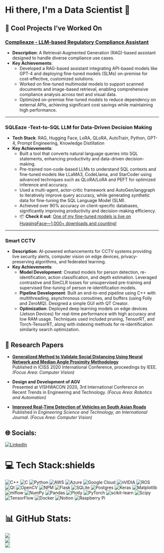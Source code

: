 # Hi there, I'm a Data Scientist  👋

## 🔭 Cool Projects I've Worked On

### **[Complieaze - LLM-based Regulatory Compliance Assistant](https://complieaze.ai/)**
- **Description**: A Retrieval-Augmented Generation (RAG)-based assistant designed to handle diverse compliance use cases.
- **Key Achievements**:
  - Developed a RAG-based assistant integrating API-based models like GPT-4 and deploying fine-tuned models (SLMs) on-premise for cost-effective, customized solutions.
  - Worked on fine-tuned multimodal models to support scanned documents and image-based retrieval, enabling comprehensive compliance analysis across text and visual data.
  - Optimized on-premise fine-tuned models to reduce dependency on external APIs, achieving significant cost savings while maintaining high performance.

---

### SQLEaze -Text-to-SQL LLM for Data-Driven Decision Making
- **Tech Stack**: RAG, Hugging Face, LoRA, QLoRA, AutoTrain, Python, GPT-4, Prompt Engineering, Knowledge Distillation
- **Key Achievements**:
  - Built a tool that converts natural language queries into SQL statements, enhancing productivity and data-driven decision-making.
  - Pre-trained non-code-based LLMs to understand SQL contexts and fine-tuned models like LLaMA3, CodeLlama, and StarCoder using advanced techniques such as QLoRA/LoRA and PEFT for optimized inference and accuracy.
  - Used a multi-agent, actor-critic framework and AutoGen/langgraph to iteratively improve query accuracy, while generating synthetic data for fine-tuning the SQL Language Model (SLM).
  - Achieved over 90% accuracy on client-specific databases, significantly improving productivity and decision-making efficiency.
  - 📦 **Check it out**: [One of my fine-tuned models is live on HuggingFace—1,000+ downloads and counting!](https://huggingface.co/dataeaze/dataeaze-text2sql-codellama_7b_instruct-dzsql)

---

### **Smart CCTV**
- **Description**: AI-powered enhancements for CCTV systems providing live security alerts, computer vision on edge devices, privacy-preserving algorithms, and federated learning.
- **Key Achievements**:
  - **Model Development**: Created models for person detection, re-identification, action classification, and depth estimation. Leveraged contrastive and SimCLR losses for unsupervised pre-training and supervised fine-tuning of person re-identification models.
  - **Pipeline Development**: Built an end-to-end pipeline using C++ with multithreading, asynchronous coroutines, and buffers (using Folly and ZeroMQ). Designed a simple GUI with QT Creator.
  - **Optimization**: Deployed deep learning models on edge devices (Jetson Devices) for real-time performance with high accuracy and low RAM usage. Techniques used included pruning, TensorRT, and Torch-TensorRT, along with indexing methods for re-identification similarity search optimization.

## 📄 Research Papers

- **[Generalized Method to Validate Social Distancing Using Neural Network and Median Angle Proximity Methodology](https://doi.org/10.1109/ICISS49785.2020.9315885)**  
  Published in ICISS 2020 International Conference, proceedings by IEEE. *(Focus Area: Computer Vision)*

- **Design and Development of AGV**  
  Presented at VISHWACON 2020, 3rd International Conference on Recent Trends in Engineering and Technology. *(Focus Area: Robotics and Automation)*

- **[Improved Real-Time Detection of Vehicles on South Asian Roads](https://link.springer.com/chapter/10.1007/978-981-19-5868-7_31)**  
  Published in *Engineering Science and Technology, an International Journal*. *(Focus Area: Computer Vision)*


## 🌐 Socials:
[![LinkedIn](https://img.shields.io/badge/LinkedIn-%230077B5.svg?logo=linkedin&logoColor=white)](https://linkedin.com/in/https://www.linkedin.com/in/suyash-chougule-04942914a/) 

# 💻 Tech Stack:shields
![C++](https://img.shields.io/badge/c++-%2300599C.svg?style=for-the-badge&logo=c%2B%2B&logoColor=white) ![C](https://img.shields.io/badge/c-%2300599C.svg?style=for-the-badge&logo=c&logoColor=white) ![Python](https://img.shields.io/badge/python-3670A0?style=for-the-badge&logo=python&logoColor=ffdd54) ![AWS](https://img.shields.io/badge/AWS-%23FF9900.svg?style=for-the-badge&logo=amazon-aws&logoColor=white) ![Azure](https://img.shields.io/badge/azure-%230072C6.svg?style=for-the-badge&logo=microsoftazure&logoColor=white) ![Google Cloud](https://img.shields.io/badge/GoogleCloud-%234285F4.svg?style=for-the-badge&logo=google-cloud&logoColor=white) ![nVIDIA](https://img.shields.io/badge/cuda-000000.svg?style=for-the-badge&logo=nVIDIA&logoColor=green) ![ROS](https://img.shields.io/badge/ros-%230A0FF9.svg?style=for-the-badge&logo=ros&logoColor=white) ![Qt](https://img.shields.io/badge/Qt-%23217346.svg?style=for-the-badge&logo=Qt&logoColor=white) ![OpenCV](https://img.shields.io/badge/opencv-%23white.svg?style=for-the-badge&logo=opencv&logoColor=white) ![NPM](https://img.shields.io/badge/NPM-%23CB3837.svg?style=for-the-badge&logo=npm&logoColor=white) ![Flask](https://img.shields.io/badge/flask-%23000.svg?style=for-the-badge&logo=flask&logoColor=white) ![SQLite](https://img.shields.io/badge/sqlite-%2307405e.svg?style=for-the-badge&logo=sqlite&logoColor=white) ![Postgres](https://img.shields.io/badge/postgres-%23316192.svg?style=for-the-badge&logo=postgresql&logoColor=white) ![Keras](https://img.shields.io/badge/Keras-%23D00000.svg?style=for-the-badge&logo=Keras&logoColor=white) ![Matplotlib](https://img.shields.io/badge/Matplotlib-%23ffffff.svg?style=for-the-badge&logo=Matplotlib&logoColor=black) ![mlflow](https://img.shields.io/badge/mlflow-%23d9ead3.svg?style=for-the-badge&logo=numpy&logoColor=blue) ![NumPy](https://img.shields.io/badge/numpy-%23013243.svg?style=for-the-badge&logo=numpy&logoColor=white) ![Pandas](https://img.shields.io/badge/pandas-%23150458.svg?style=for-the-badge&logo=pandas&logoColor=white) ![Plotly](https://img.shields.io/badge/Plotly-%233F4F75.svg?style=for-the-badge&logo=plotly&logoColor=white) ![PyTorch](https://img.shields.io/badge/PyTorch-%23EE4C2C.svg?style=for-the-badge&logo=PyTorch&logoColor=white) ![scikit-learn](https://img.shields.io/badge/scikit--learn-%23F7931E.svg?style=for-the-badge&logo=scikit-learn&logoColor=white) ![Scipy](https://img.shields.io/badge/SciPy-%230C55A5.svg?style=for-the-badge&logo=scipy&logoColor=%white) ![TensorFlow](https://img.shields.io/badge/TensorFlow-%23FF6F00.svg?style=for-the-badge&logo=TensorFlow&logoColor=white) ![Docker](https://img.shields.io/badge/docker-%230db7ed.svg?style=for-the-badge&logo=docker&logoColor=white) ![Notion](https://img.shields.io/badge/Notion-%23000000.svg?style=for-the-badge&logo=notion&logoColor=white) ![Raspberry Pi](https://img.shields.io/badge/-Raspberry_Pi-C51A4A?style=for-the-badge&logo=Raspberry-Pi)
# 📊 GitHub Stats:
![](https://github-readme-stats.vercel.app/api?username=suyashhchougule&theme=dark&hide_border=false&include_all_commits=true&count_private=true)<br/>
![](https://github-readme-streak-stats.herokuapp.com/?user=suyashhchougule&theme=dark&hide_border=false)<br/>
![](https://github-readme-stats.vercel.app/api/top-langs/?username=suyashhchougule&theme=dark&hide_border=false&include_all_commits=true&count_private=true&layout=compact)
